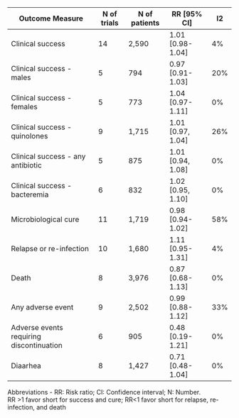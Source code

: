 
| **Outcome Measure**                                  | **N of trials** | **N of patients** | **RR \[95% CI\]**      | **I2** |
|----------------------------------------------------------------------------------------------------------------------------------------------------------------------------------|-----------------|-------------------|------------------------|--------|
| Clinical success                                                                                                                                                                 | 14              | 2,590             | 1\.01 \[0\.98\-1\.04\] | 4%     |
|  Clinical success \- males                                                                                                                                                       | 5               | 794               | 0\.97 \[0\.91\-1\.03\] | 20%    |
|   Clinical success \- females                                                                                                                                                     | 5               | 773               | 1\.04 \[0\.97\-1\.11\] | 0%     |
|  Clinical success \- quinolones                                                                                                                                                  | 9               | 1,715             | 1\.01 \[0\.97, 1\.04\] | 26%    |
|  Clinical success \- any antibiotic                                                                                                                                              | 5               | 875               | 1\.01 \[0\.94, 1\.08\] | 0%     |
|  Clinical success \- bacteremia                                                                                                                                                  | 6               | 832               | 1\.02 \[0\.95, 1\.10\] | 0%     |
| Microbiological cure                                                                                                                                                             | 11              | 1,719             | 0\.98 \[0\.94\-1\.02\] | 58%    |
| Relapse or re\-infection                                                                                                                                                         | 10              | 1,680             | 1\.11 \[0\.95\-1\.31\] | 4%     |
| Death                                                                                                                                                                            | 8               | 3,976             | 0\.87 \[0\.68\-1\.13\] | 0%     |
| Any adverse event                                                                                                                                                                | 9               | 2,502             | 0\.99 \[0\.88\-1\.12\] | 33%    |
| Adverse events requiring discontinuation                                                                                                                                         | 6               | 905               | 0\.48 \[0\.19\-1\.21\] | 0%     |
| Diaarhea                                                                                                                                                                         | 8               | 1,427             | 0\.71 \[0\.48\-1\.04\] | 0%     |


Abbreviations \- RR: Risk ratio; CI: Confidence interval; N: Number\. <br> RR >1 favor short for success and cure; RR<1 favor short for relapse, re\-infection, and death<br> 
                                                       
